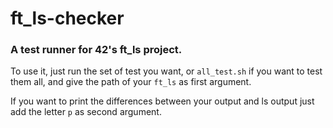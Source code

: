 # ft_ls-checker

### A test runner for 42's ft_ls project.

To use it, just run the set of test you want, or `all_test.sh` if you want to test them all, and give the path of your `ft_ls`
as first argument.

If you want to print the differences between your output and ls output just add the letter `p` as second argument.
